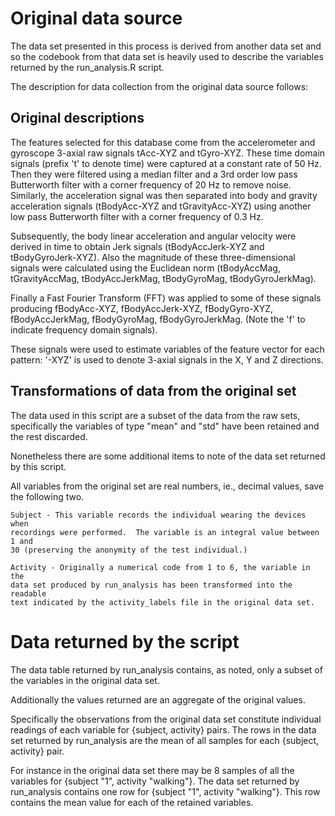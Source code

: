# Original data source
The data set presented in this process is derived from another data set and so
the codebook from that data set is heavily used to describe the variables
returned by the run_analysis.R script.

The description for data collection from the original data source follows:

## Original descriptions
The features selected for this database come from the accelerometer and 
gyroscope 3-axial raw signals tAcc-XYZ and tGyro-XYZ. These time domain signals
(prefix 't' to denote time) were captured at a constant rate of 50 Hz. Then 
they were filtered using a median filter and a 3rd order low pass Butterworth
filter with a corner frequency of 20 Hz to remove noise. Similarly, the 
acceleration signal was then separated into body and gravity acceleration
signals (tBodyAcc-XYZ and tGravityAcc-XYZ) using another low pass Butterworth
filter with a corner frequency of 0.3 Hz. 

Subsequently, the body linear acceleration and angular velocity were derived in
time to obtain Jerk signals (tBodyAccJerk-XYZ and tBodyGyroJerk-XYZ). Also the
magnitude of these three-dimensional signals were calculated using the 
Euclidean norm (tBodyAccMag, tGravityAccMag, tBodyAccJerkMag, tBodyGyroMag,
tBodyGyroJerkMag). 

Finally a Fast Fourier Transform (FFT) was applied to some of these signals 
producing fBodyAcc-XYZ, fBodyAccJerk-XYZ, fBodyGyro-XYZ, fBodyAccJerkMag, 
fBodyGyroMag, fBodyGyroJerkMag. (Note the 'f' to indicate frequency domain 
signals). 

These signals were used to estimate variables of the feature vector for each
pattern: '-XYZ' is used to denote 3-axial signals in the X, Y and Z 
directions.

## Transformations of data from the original set
The data used in this script are a subset of the data from the raw sets,
specifically the variables of type "mean" and "std" have been retained and the
rest discarded.

Nonetheless there are some additional items to note of the data set returned
by this script.

All variables from the original set are real numbers, ie., decimal values,
save the following two.

	Subject - This variable records the individual wearing the devices when
	recordings were performed.  The variable is an integral value between 1 and
	30 (preserving the anonymity of the test individual.)
	
	Activity - Originally a numerical code from 1 to 6, the variable in the
	data set produced by run_analysis has been transformed into the readable
	text indicated by the activity_labels file in the original data set.
	
# Data returned by the script
The data table returned by run_analysis contains, as noted, only a subset of
the variables in the original data set.

Additionally the values returned are an aggregate of the original values.

Specifically the observations from the original data set constitute individual
readings of each variable for {subject, activity} pairs.  The rows in the data 
set returned by run_analysis are the mean of all samples for each
{subject, activity} pair.

For instance in the original data set there may be 8 samples of all the
variables for {subject "1", activity "walking"}.  The data set returned by
run_analysis contains one row for {subject "1", activity "walking"}.  This
row contains the mean value for each of the retained variables.